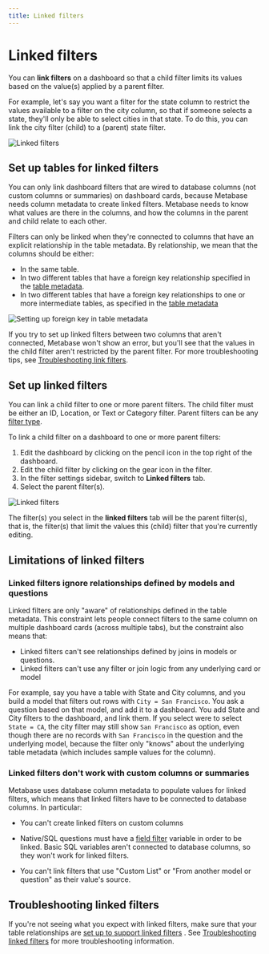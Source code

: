 ```yaml
---
title: Linked filters
---
```


# Linked filters

You can **link filters** on a dashboard so that a child filter limits its values based on the value(s) applied by a parent filter.

For example, let's say you want a filter for the state column to restrict the values available to a filter on the city column, so that if someone selects a state, they'll only be able to select cities in that state. To do this, you can link the city filter (child) to a (parent) state filter.

![Linked filters](../images/field-values-linked-filters.png)

## Set up tables for linked filters

You can only link dashboard filters that are wired to database columns (not custom columns or summaries) on dashboard cards, because Metabase needs column metadata to create linked filters. Metabase needs to know what values are there in the columns, and how the columns in the parent and child relate to each other.

Filters can only be linked when they're connected to columns that have an explicit relationship in the table metadata. By relationship, we mean that the columns should be either:

- In the same table.
- In two different tables that have a foreign key relationship specified in the [table metadata](../../data-modeling/metadata-editing.md).
- In two different tables that have a foreign key relationships to one or more intermediate tables, as specified in the [table metadata](../../data-modeling/metadata-editing.md)

![Setting up foreign key in table metadata](../images/foreign-key-linked-filters.png)

If you try to set up linked filters between two columns that aren't connected, Metabase won't show an error, but you'll see that the values in the child filter aren't restricted by the parent filter. For more troubleshooting tips, see [Troubleshooting link filters](../../troubleshooting-guide/linked-filters.md).

## Set up linked filters

You can link a child filter to one or more parent filters. The child filter must be either an ID, Location, or Text or Category filter. Parent filters can be any [filter type](../filters.md).

To link a child filter on a dashboard to one or more parent filters:

1. Edit the dashboard by clicking on the pencil icon in the top right of the dashboard.
2. Edit the child filter by clicking on the gear icon in the filter.
3. In the filter settings sidebar, switch to **Linked filters** tab.
4. Select the parent filter(s).

![Linked filters](../images/linked-filter.png)

The filter(s) you select in the **linked filters** tab will be the parent filter(s), that is, the filter(s) that limit the values this (child) filter that you're currently editing.

## Limitations of linked filters

### Linked filters ignore relationships defined by models and questions

Linked filters are only "aware" of relationships defined in the table metadata. This constraint lets people connect filters to the same column on multiple dashboard cards (across multiple tabs), but the constraint also means that:

- Linked filters can't see relationships defined by joins in models or questions.
- Linked filters can't use any filter or join logic from any underlying card or model

For example, say you have a table with State and City columns, and you build a model that filters out rows with `City = San Francisco`. You ask a question based on that model, and add it to a dashboard. You add State and City filters to the dashboard, and link them. If you select were to select `State = CA`, the city filter may still show `San Francisco` as option, even though there are no records with `San Francisco` in the question and the underlying model, because the filter only "knows" about the underlying table metadata (which includes sample values for the column).

### Linked filters don't work with custom columns or summaries

Metabase uses database column metadata to populate values for linked filters, which means that linked filters have to be connected to database columns. In particular:

- You can't create linked filters on custom columns

- Native/SQL questions must have a [field filter](../../questions/native-editor/sql-parameters.md#the-field-filter-variable-type) variable in order to be linked. Basic SQL variables aren't connected to database columns, so they won't work for linked filters.

- You can't link filters that use "Custom List" or "From another model or question" as their value's source.

## Troubleshooting linked filters

If you're not seeing what you expect with linked filters, make sure that your table relationships are [set up to support linked filters](#set-up-tables-for-linked-filters) . See [Troubleshooting linked filters](../../troubleshooting-guide/linked-filters.md) for more troubleshooting information.
